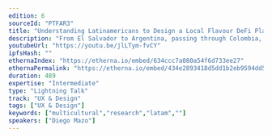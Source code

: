 ```yaml
---
edition: 6
sourceId: "PTFAR3"
title: "Understanding Latinamericans to Design a Local Flavour DeFi Platform"
description: "From El Salvador to Argentina, passing through Colombia, we applied local UX research iteratively with our own methodology TUD \"Tropykal User Dive\"  to define specific financial needs across different countries in Latam. This process has helped us to define a DeFi product designed for the needs of Latinamericans and with a highlighted local flavour. We would like to share our method openly to be replicated in other emerging economies around the world."
youtubeUrl: "https://youtu.be/jlLTym-fvCY"
ipfsHash: ""
ethernaIndex: "https://etherna.io/embed/634ccc7a080a54f6d733ee27"
ethernaPermalink: "https://etherna.io/embed/434e2893418d5dd1b2eb9594dd584eb609b06e3f55dbef0a7bb04b8fbc3886b9"
duration: 489
expertise: "Intermediate"
type: "Lightning Talk"
track: "UX & Design"
tags: ["UX & Design"]
keywords: ["multicultural","research","latam",""]
speakers: ["Diego Mazo"]
---
```

